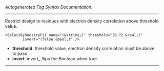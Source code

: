_Autogenerated Tag Syntax Documentation:_

---
Restrict design to residues with electron density correlation above threshold value.

```
<SelectByDensityFit name="(&string;)" threshold="(0.72 &real;)"
        invert="(false &bool;)" />
```

-   **threshold**: threshold value, electron density correlation must be above to pass
-   **invert**: invert_ flips the Boolean when true

---
